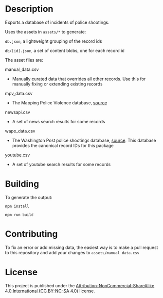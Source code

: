 # Description

Exports a database of incidents of police shootings.

Uses the assets in `assets/*` to generate:

`db.json`, a lightweight grouping of the record ids

`db/[id].json`, a set of content blobs, one for each record id

The asset files are:

manual_data.csv
- Manually curated data that overrides all other records. Use this for manually fixing or extending existing records

mpv_data.csv
- The Mapping Police Violence database, [source](https://mappingpoliceviolence.org/)

newsapi.csv
- A set of news search results for some records

wapo_data.csv
- The Washington Post police shootings database, [source](https://github.com/washingtonpost/data-police-shootings). This
        database provides the canonical record IDs for this package

youtube.csv
- A set of youtube search results for some records

# Building 

To generate the output:

`npm install`

`npm run build`

# Contributing

To fix an error or add missing data, the easiest way is to make a pull request to this repository and add your changes to `assets/manual_data.csv`

# License

This project is published under the [Attribution-NonCommercial-ShareAlike 4.0 International (CC BY-NC-SA 4.0)](https://creativecommons.org/licenses/by-nc-sa/4.0/) license.
